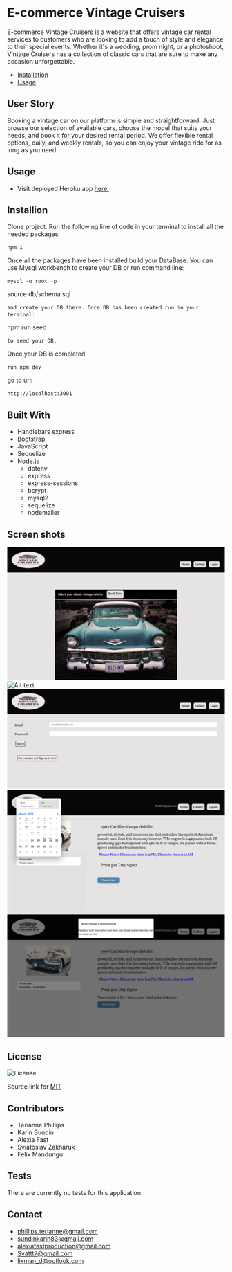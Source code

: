 # E-commerce Vintage Cruisers

E-commerce Vintage Cruisers is a website that offers vintage car rental services to customers who are looking to add a touch of style and elegance to their special events. Whether it's a wedding, prom night, or a photoshoot, Vintage Cruisers has a collection of classic cars that are sure to make any occasion unforgettable.

  * [Installation](#Installion)
  * [Usage](#usage)
  



## User Story

Booking a vintage car on our platform is simple and straightforward. Just browse our selection of available cars, choose the model that suits your needs, and book it for your desired rental period. We offer flexible rental options, daily, and weekly rentals, so you can enjoy your vintage ride for as long as you need.

## Usage

* Visit deployed Heroku app [here.](https:/herokuapp.com/)


## Installion

Clone project.
Run the following line of code in your terminal to install all the needed packages: 
```
npm i
```
Once all the packages have been installed build your DataBase. You can use Mysql workbench to create your DB or run command line:
```
mysql -u root -p
```
source db/schema.sql
```
and create your DB there. Once DB has been created run in your terminal:
```
npm run seed
```
to seed your DB.
```
Once your DB is completed
```
run npm dev 
```
go to url:
```
http://localhost:3001
```


## Built With

- Handlebars express
- Bootstrap
- JavaScript
- Sequelize
- Node.js
  - dotenv
  - express
  - express-sessions
  - bcrypt
  - mysql2
  - sequelize
  - nodemailer


## Screen shots

![Alt text](images/screen1.png)
![Alt text](images/screen2.png)
![Alt text](images/screen3.png)
![Alt text](images/screen4.png)
![Alt text](images/screen5.png)
 
## License

![License](https://img.shields.io/badge/License-MIT-yellow.svg)

Source link for [MIT](https://opensource.org/licenses/MIT)

## Contributors
- Terianne Phillips
- Karin Sundin
- Alexia Fast
- Sviatoslav Zakharuk
- Felix Mandungu

## Tests

There are currently no tests for this application.  

## Contact

- phillips.terianne@gmail.com
- sundinkarin83@gmail.com
- alexiafastproduction@gmail.com
- Svattt7@gmail.com
- lixman_d@outlook.com



